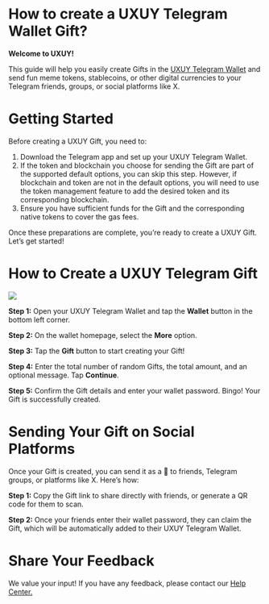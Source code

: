 # How to create a UXUY Telegram Wallet Gift?

**Welcome to UXUY!**

This guide will help you easily create Gifts in the  [UXUY Telegram Wallet](https://t.me/uxuybot)  and send fun meme tokens, stablecoins, or other digital currencies to your Telegram friends, groups, or social platforms like X.

# Getting Started
Before creating a UXUY Gift, you need to:

1.  Download the Telegram app and set up your UXUY Telegram Wallet.
2.  If the token and blockchain you choose for sending the Gift are part of the supported default options, you can skip this step. However, if blockchain and token are not in the default options, you will need to use the token management feature to add the desired token and its corresponding blockchain.
3.  Ensure you have sufficient funds for the Gift and the corresponding native tokens to cover the gas fees.

Once these preparations are complete, you’re ready to create a UXUY Gift. Let’s get started!

# How to Create a UXUY Telegram Gift

![](https://miro.medium.com/v2/resize:fit:1400/0*QGNM1cQHcnKUi2x0)

**Step 1:**  Open your UXUY Telegram Wallet and tap the  **Wallet**  button in the bottom left corner.

**Step 2:**  On the wallet homepage, select the  **More**  option.

**Step 3:**  Tap the  **Gift**  button to start creating your Gift!

**Step 4:**  Enter the total number of random Gifts, the total amount, and an optional message. Tap  **Continue**.

**Step 5:**  Confirm the Gift details and enter your wallet password. Bingo! Your Gift is successfully created.

# Sending Your Gift on Social Platforms

Once your Gift is created, you can send it as a 🎁 to friends, Telegram groups, or platforms like X. Here’s how:

**Step 1:**  Copy the Gift link to share directly with friends, or generate a QR code for them to scan.

**Step 2:**  Once your friends enter their wallet password, they can claim the Gift, which will be automatically added to their UXUY Telegram Wallet.

# Share Your Feedback

We value your input! If you have any feedback, please contact our  [Help Center.](https://t.me/uxuycom2)
